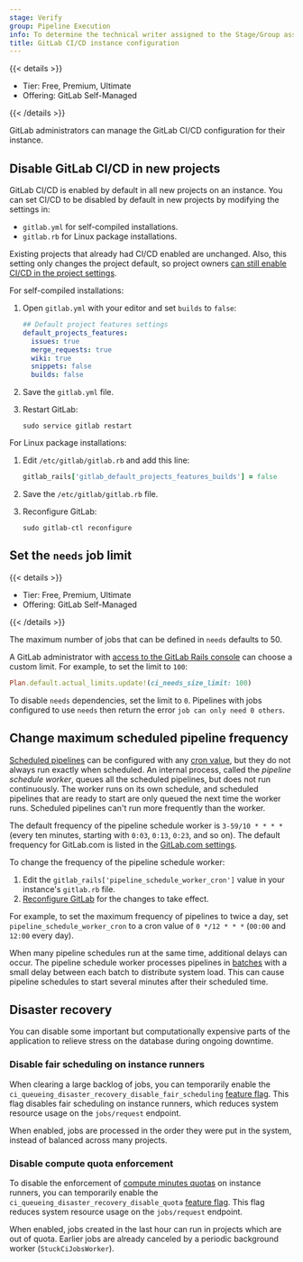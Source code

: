 ```yaml
---
stage: Verify
group: Pipeline Execution
info: To determine the technical writer assigned to the Stage/Group associated with this page, see https://handbook.gitlab.com/handbook/product/ux/technical-writing/#assignments
title: GitLab CI/CD instance configuration
---
```


{{< details >}}

- Tier: Free, Premium, Ultimate
- Offering: GitLab Self-Managed

{{< /details >}}

GitLab administrators can manage the GitLab CI/CD configuration for their instance.

## Disable GitLab CI/CD in new projects

GitLab CI/CD is enabled by default in all new projects on an instance. You can set
CI/CD to be disabled by default in new projects by modifying the settings in:

- `gitlab.yml` for self-compiled installations.
- `gitlab.rb` for Linux package installations.

Existing projects that already had CI/CD enabled are unchanged. Also, this setting only changes
the project default, so project owners [can still enable CI/CD in the project settings](../../ci/pipelines/settings.md#disable-gitlab-cicd-pipelines).

For self-compiled installations:

1. Open `gitlab.yml` with your editor and set `builds` to `false`:

   ```yaml
   ## Default project features settings
   default_projects_features:
     issues: true
     merge_requests: true
     wiki: true
     snippets: false
     builds: false
   ```

1. Save the `gitlab.yml` file.

1. Restart GitLab:

   ```shell
   sudo service gitlab restart
   ```

For Linux package installations:

1. Edit `/etc/gitlab/gitlab.rb` and add this line:

   ```ruby
   gitlab_rails['gitlab_default_projects_features_builds'] = false
   ```

1. Save the `/etc/gitlab/gitlab.rb` file.

1. Reconfigure GitLab:

   ```shell
   sudo gitlab-ctl reconfigure
   ```

## Set the `needs` job limit

{{< details >}}

- Tier: Free, Premium, Ultimate
- Offering: GitLab Self-Managed

{{< /details >}}

The maximum number of jobs that can be defined in `needs` defaults to 50.

A GitLab administrator with [access to the GitLab Rails console](../operations/rails_console.md#starting-a-rails-console-session)
can choose a custom limit. For example, to set the limit to `100`:

```ruby
Plan.default.actual_limits.update!(ci_needs_size_limit: 100)
```

To disable `needs` dependencies, set the limit to `0`. Pipelines with jobs
configured to use `needs` then return the error `job can only need 0 others`.

## Change maximum scheduled pipeline frequency

[Scheduled pipelines](../../ci/pipelines/schedules.md) can be configured with any [cron value](../../topics/cron/_index.md),
but they do not always run exactly when scheduled. An internal process, called the
_pipeline schedule worker_, queues all the scheduled pipelines, but does not
run continuously. The worker runs on its own schedule, and scheduled pipelines that
are ready to start are only queued the next time the worker runs. Scheduled pipelines
can't run more frequently than the worker.

The default frequency of the pipeline schedule worker is `3-59/10 * * * *` (every ten minutes,
starting with `0:03`, `0:13`, `0:23`, and so on). The default frequency for GitLab.com
is listed in the [GitLab.com settings](../../user/gitlab_com/_index.md#cicd).

To change the frequency of the pipeline schedule worker:

1. Edit the `gitlab_rails['pipeline_schedule_worker_cron']` value in your instance's `gitlab.rb` file.
1. [Reconfigure GitLab](../restart_gitlab.md#reconfigure-a-linux-package-installation) for the changes to take effect.

For example, to set the maximum frequency of pipelines to twice a day, set `pipeline_schedule_worker_cron`
to a cron value of `0 */12 * * *` (`00:00` and `12:00` every day).

When many pipeline schedules run at the same time, additional delays can occur.
The pipeline schedule worker processes pipelines in [batches](https://gitlab.com/gitlab-org/gitlab/-/blob/3426be1b93852c5358240c5df40970c0ddfbdb2a/app/workers/pipeline_schedule_worker.rb#L13-14)
with a small delay between each batch to distribute system load. This can cause pipeline 
schedules to start several minutes after their scheduled time.

## Disaster recovery

You can disable some important but computationally expensive parts of the application
to relieve stress on the database during ongoing downtime.

### Disable fair scheduling on instance runners

When clearing a large backlog of jobs, you can temporarily enable the `ci_queueing_disaster_recovery_disable_fair_scheduling`
[feature flag](../feature_flags.md). This flag disables fair scheduling
on instance runners, which reduces system resource usage on the `jobs/request` endpoint.

When enabled, jobs are processed in the order they were put in the system, instead of
balanced across many projects.

### Disable compute quota enforcement

To disable the enforcement of [compute minutes quotas](compute_minutes.md) on instance runners, you can temporarily
enable the `ci_queueing_disaster_recovery_disable_quota` [feature flag](../feature_flags.md).
This flag reduces system resource usage on the `jobs/request` endpoint.

When enabled, jobs created in the last hour can run in projects which are out of quota.
Earlier jobs are already canceled by a periodic background worker (`StuckCiJobsWorker`).
